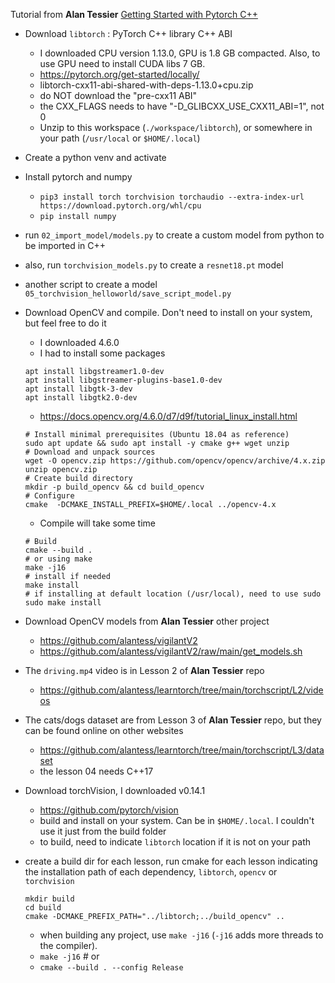 
Tutorial from **Alan Tessier** [Getting Started with Pytorch C++](https://www.youtube.com/watch?v=IOv9X5q9lf0&list=PLZAGo22la5t4UWx37MQDpXPFX3rTOGO3k)

- Download `libtorch` : PyTorch C++ library C++ ABI
    - I downloaded CPU version 1.13.0, GPU is 1.8 GB compacted. Also, to use GPU need to install CUDA libs 7 GB.
    - https://pytorch.org/get-started/locally/
    - libtorch-cxx11-abi-shared-with-deps-1.13.0+cpu.zip
    - do NOT download the "pre-cxx11 ABI"
    - the CXX_FLAGS needs to have "-D_GLIBCXX_USE_CXX11_ABI=1", not 0
    - Unzip to this workspace (`./workspace/libtorch`), or somewhere in your path (`/usr/local` or `$HOME/.local`)
- Create a python venv and activate
- Install pytorch and numpy
    - `pip3 install torch torchvision torchaudio --extra-index-url https://download.pytorch.org/whl/cpu`
    - `pip install numpy`
- run `02_import_model/models.py` to create a custom model from python to be imported in C++
- also, run `torchvision_models.py` to create a `resnet18.pt` model
- another script to create a model `05_torchvision_helloworld/save_script_model.py`
- Download OpenCV and compile. Don't need to install on your system, but feel free to do it  
    - I downloaded 4.6.0  
    - I had to install some packages  

    ```shell
    apt install libgstreamer1.0-dev
    apt install libgstreamer-plugins-base1.0-dev
    apt install libgtk-3-dev
    apt install libgtk2.0-dev
    ```
    - https://docs.opencv.org/4.6.0/d7/d9f/tutorial_linux_install.html  
    ```shell
    # Install minimal prerequisites (Ubuntu 18.04 as reference)
    sudo apt update && sudo apt install -y cmake g++ wget unzip
    # Download and unpack sources
    wget -O opencv.zip https://github.com/opencv/opencv/archive/4.x.zip
    unzip opencv.zip
    # Create build directory
    mkdir -p build_opencv && cd build_opencv
    # Configure
    cmake  -DCMAKE_INSTALL_PREFIX=$HOME/.local ../opencv-4.x
    ```
    - Compile will take some time
    ```shell
    # Build
    cmake --build .
    # or using make
    make -j16
    # install if needed
    make install
    # if installing at default location (/usr/local), need to use sudo
    sudo make install
    ```
- Download OpenCV models from **Alan Tessier** other project
    - https://github.com/alantess/vigilantV2
    - https://github.com/alantess/vigilantV2/raw/main/get_models.sh
- The `driving.mp4` video is in Lesson 2 of **Alan Tessier** repo
    - https://github.com/alantess/learntorch/tree/main/torchscript/L2/videos
- The cats/dogs dataset are from Lesson 3 of **Alan Tessier** repo, but they can be found online on other websites
    - https://github.com/alantess/learntorch/tree/main/torchscript/L3/dataset
    - the lesson 04 needs C++17
- Download torchVision, I downloaded v0.14.1
    - https://github.com/pytorch/vision
    - build and install on your system. Can be in `$HOME/.local`. I couldn't use it just from the build folder
    - to build, need to indicate `libtorch` location if it is not on your path
- create a build dir for each lesson, run cmake for each lesson indicating the installation path of each dependency, `libtorch`, `opencv` or `torchvision`
    ```shell
    mkdir build
    cd build
    cmake -DCMAKE_PREFIX_PATH="../libtorch;../build_opencv" ..
    ```
    - when building any project, use `make -j16` (`-j16` adds more threads to the compiler).
    - `make -j16` # or
    - `cmake --build . --config Release`
